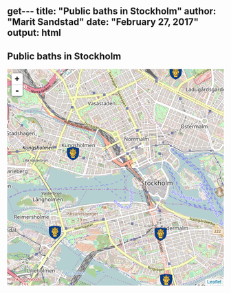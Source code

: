 get---
title: "Public baths in Stockholm"
author: "Marit Sandstad"
date: "February 27, 2017"
output: html
---



## Public baths in Stockholm

![plot of chunk map](figure/map-1.png)


